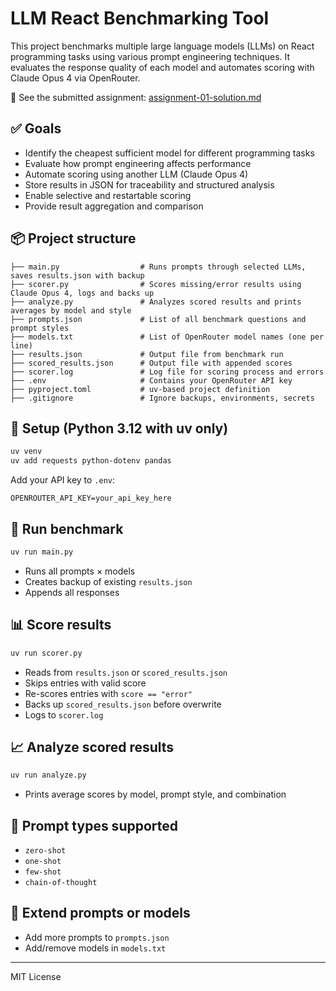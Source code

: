 # LLM React Benchmarking Tool

This project benchmarks multiple large language models (LLMs) on React programming tasks using various prompt engineering techniques. It evaluates the response quality of each model and automates scoring with Claude Opus 4 via OpenRouter.

📄 See the submitted assignment: [assignment-01-solution.md](assignment-01-solution.md)

## ✅ Goals

* Identify the cheapest sufficient model for different programming tasks
* Evaluate how prompt engineering affects performance
* Automate scoring using another LLM (Claude Opus 4)
* Store results in JSON for traceability and structured analysis
* Enable selective and restartable scoring
* Provide result aggregation and comparison

## 📦 Project structure

```
├── main.py                  # Runs prompts through selected LLMs, saves results.json with backup
├── scorer.py                # Scores missing/error results using Claude Opus 4, logs and backs up
├── analyze.py               # Analyzes scored results and prints averages by model and style
├── prompts.json             # List of all benchmark questions and prompt styles
├── models.txt               # List of OpenRouter model names (one per line)
├── results.json             # Output file from benchmark run
├── scored_results.json      # Output file with appended scores
├── scorer.log               # Log file for scoring process and errors
├── .env                     # Contains your OpenRouter API key
├── pyproject.toml           # uv-based project definition
├── .gitignore               # Ignore backups, environments, secrets
```

## 🚀 Setup (Python 3.12 with uv only)

```bash
uv venv
uv add requests python-dotenv pandas
```

Add your API key to `.env`:

```
OPENROUTER_API_KEY=your_api_key_here
```

## 🧪 Run benchmark

```bash
uv run main.py
```

* Runs all prompts × models
* Creates backup of existing `results.json`
* Appends all responses

## 📊 Score results

```bash
uv run scorer.py
```

* Reads from `results.json` or `scored_results.json`
* Skips entries with valid score
* Re-scores entries with `score == "error"`
* Backs up `scored_results.json` before overwrite
* Logs to `scorer.log`

## 📈 Analyze scored results

```bash
uv run analyze.py
```

* Prints average scores by model, prompt style, and combination

## 🧠 Prompt types supported

* `zero-shot`
* `one-shot`
* `few-shot`
* `chain-of-thought`

## 📁 Extend prompts or models

* Add more prompts to `prompts.json`
* Add/remove models in `models.txt`

---

MIT License
